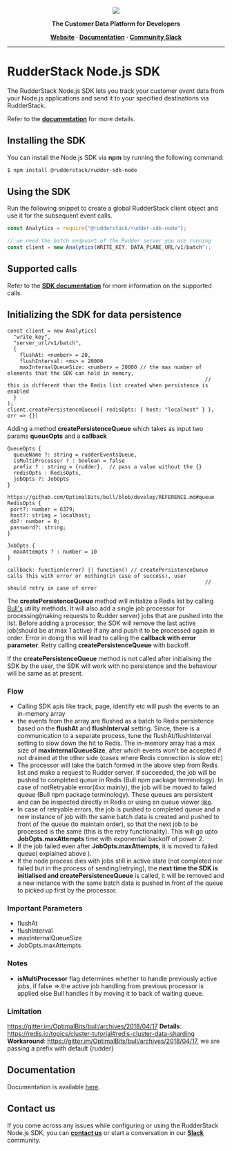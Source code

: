 <p align="center">
  <a href="https://rudderstack.com/">
    <img src="https://user-images.githubusercontent.com/59817155/121357083-1c571300-c94f-11eb-8cc7-ce6df13855c9.png">
  </a>
</p>

<p align="center"><b>The Customer Data Platform for Developers</b></p>

<p align="center">
  <b>
    <a href="https://rudderstack.com">Website</a>
    ·
    <a href="https://rudderstack.com/docs/stream-sources/rudderstack-sdk-integration-guides/rudderstack-node-sdk/">Documentation</a>
    ·
    <a href="https://rudderstack.com/join-rudderstack-slack-community">Community Slack</a>
  </b>
</p>

---

# RudderStack Node.js SDK

The RudderStack Node.js SDK lets you track your customer event data from your Node.js applications and send it to your specified destinations via RudderStack.

Refer to the [**documentation**](https://www.rudderstack.com/docs/stream-sources/rudderstack-sdk-integration-guides/rudderstack-node-sdk/) for more details.

## Installing the SDK

You can install the Node.js SDK via **npm** by running the following command:

```bash
$ npm install @rudderstack/rudder-sdk-node
```

## Using the SDK

Run the following snippet to create a global RudderStack client object and use it for the subsequent event calls.

```javascript
const Analytics = require("@rudderstack/rudder-sdk-node");

// we need the batch endpoint of the Rudder server you are running
const client = new Analytics(WRITE_KEY, DATA_PLANE_URL/v1/batch");
```

## Supported calls

Refer to the [**SDK documentation**](https://www.rudderstack.com/docs/stream-sources/rudderstack-sdk-integration-guides/rudderstack-node-sdk/) for more information on the supported calls.

## Initializing the SDK for data persistence

```
const client = new Analytics(
  "write_key",
  "server_url/v1/batch",
  {
    flushAt: <number> = 20,
    flushInterval: <ms> = 20000
    maxInternalQueueSize: <number> = 20000 // the max number of elements that the SDK can hold in memory,
                                                                // this is different than the Redis list created when persistence is enabled
  }
);
client.createPersistenceQueue({ redisOpts: { host: "localhost" } }, err => {})
```

Adding a method **createPersistenceQueue** which takes as input two params **queueOpts** and a **callback**

```
QueueOpts {
  queueName ?: string = rudderEventsQueue,
  isMultiProcessor ? : boolean = false
  prefix ? : string = {rudder},  // pass a value without the {}
  redisOpts : RedisOpts,
  jobOpts ?: JobOpts
}

https://github.com/OptimalBits/bull/blob/develop/REFERENCE.md#queue
RedisOpts {
 port?: number = 6379;
 host?: string = localhost;
 db?: number = 0;
 password?: string;
}

JobOpts {
  maxAttempts ? : number = 10
}

callback: function(error) || function() // createPersistenceQueue calls this with error or nothing(in case of success), user
                                                                // should retry in case of error

```

The **createPersistenceQueue** method will initialize a Redis list by calling [Bull's](https://github.com/OptimalBits/bull) utility methods. It will also add a single job processor for processing(making requests to Rudder server) jobs that are pushed into the list. Before adding a processor, the SDK will remove the last active job(should be at max 1 active) if any and push it to be processed again in order. Error in doing this will lead to calling the **callback with error parameter**. Retry calling **createPersistenceQueue** with backoff.

If the **createPersistenceQueue** method is not called after initialising the SDK by the user, the SDK will work with no persistence and the behaviour will be same as at present.

### Flow

- Calling SDK apis like track, page, identify etc will push the events to an in-memory array
- the events from the array are flushed as a batch to Redis persistence based on the **flushAt** and **flushInterval** setting. Since, there is a communication to a separate process, tune the flushAt/flushInterval setting to slow down the hit to Redis. The in-memory array has a max size of **maxInternalQueueSize**, after which events won't be accepted if not drained at the other side (cases where Redis connection is slow etc)
- The processor will take the batch formed in the above step from Redis list and make a request to Rudder server. If succeeded, the job will be pushed to completed queue in Redis (Bull npm package terminology). In case of notRetryable error(4xx mainly), the job will be moved to failed queue (Bull npm package terminology). These queues are persistent and can be inspected directly in Redis or using an queue viewer [like](https://github.com/vcapretz/bull-board).
- In case of retryable errors, the job is pushed to completed queue and a new instance of job with the same batch data is created and pushed to front of the queue (to maintain order), so that the next job to be processed is the same (this is the retry functionality). This will go upto **JobOpts.maxAttempts** time with exponential backoff of power 2.
- If the job failed even after **JobOpts.maxAttempts**, it is moved to failed queue( explained above ).
- If the node process dies with jobs still in active state (not completed nor failed but in the process of sending/retrying), the **next time the SDK is initialised and createPersistenceQueue** is called, it will be removed and a new instance with the same batch data is pushed in front of the queue to picked up first by the processor.

### Important Parameters

- flushAt
- flushInterval
- maxInternalQueueSize
- JobOpts.maxAttempts

### Notes

- **isMultiProcessor** flag determines whether to handle previously active jobs, if false => the active job handling from previous processor is applied else Bull handles it by moving it to back of waiting queue.

### Limitation

https://gitter.im/OptimalBits/bull/archives/2018/04/17
**Details**: https://redis.io/topics/cluster-tutorial#redis-cluster-data-sharding
**Workaround**: https://gitter.im/OptimalBits/bull/archives/2018/04/17, we are passing a prefix with default {rudder}

## Documentation

Documentation is available [here](https://www.rudderstack.com/docs/stream-sources/rudderstack-sdk-integration-guides/rudderstack-node-sdk/).

## Contact us

If you come across any issues while configuring or using the RudderStack Node.js SDK, you can [**contact us**](https://rudderstack.com/contact/) or start a conversation in our [**Slack**](https://resources.rudderstack.com/join-rudderstack-slack) community.

